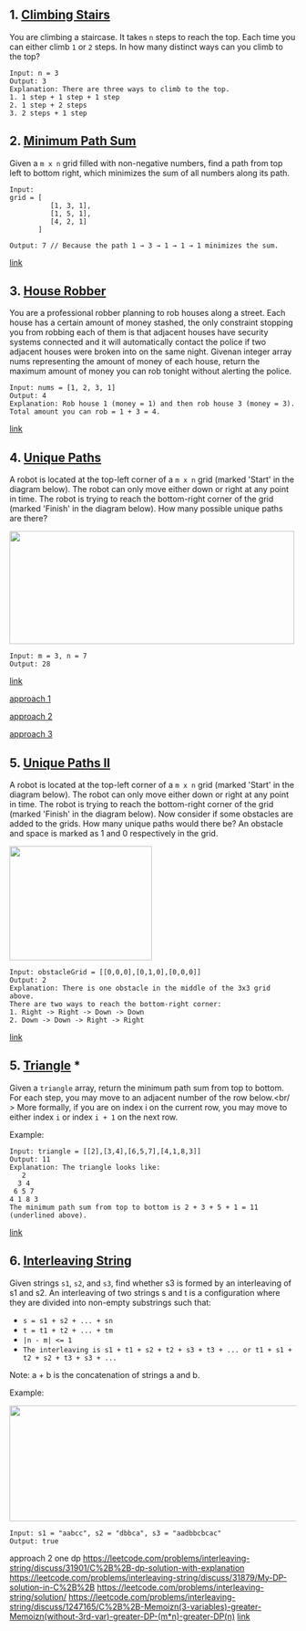 
## 1. [Climbing Stairs](./ClimbingStairs.cpp)
You are climbing a staircase. It takes `n` steps to reach the top.
Each time you can either climb `1` or `2` steps. In how many distinct ways can you climb to the top?
```
Input: n = 3
Output: 3
Explanation: There are three ways to climb to the top.
1. 1 step + 1 step + 1 step
2. 1 step + 2 steps
3. 2 steps + 1 step
```

## 2. [Minimum Path Sum](./MinimumPathSum.cpp)
Given a `m x n` grid filled with non-negative numbers, find a path from top left to bottom right, which minimizes the sum of all numbers along its path.
```
Input:
grid = [
          [1, 3, 1],
          [1, 5, 1],
          [4, 2, 1]
       ]

Output: 7 // Because the path 1 → 3 → 1 → 1 → 1 minimizes the sum.
```
[link](https://leetcode.com/problems/minimum-path-sum/)


## 3. [House Robber](./HouseRobber.cpp)
You are a professional robber planning to rob houses along a street. Each house has a certain amount of money stashed, the only
constraint stopping you from robbing each of them is that adjacent houses have security systems connected and it will automatically
contact the police if two adjacent houses were broken into on the same night.
Givenan integer array nums representing the amount of money of each house, return the maximum amount of money you can rob tonight
without alerting the police.
```
Input: nums = [1, 2, 3, 1]
Output: 4
Explanation: Rob house 1 (money = 1) and then rob house 3 (money = 3).
Total amount you can rob = 1 + 3 = 4.
```
[link](https://leetcode.com/problems/house-robber/)


## 4. [Unique Paths](./UniquePaths.cpp)
A robot is located at the top-left corner of a `m x n` grid (marked 'Start' in the diagram below).
The robot can only move either down or right at any point in time. The robot is trying to reach the bottom-right corner of the grid (marked 'Finish' in the diagram below).
How many possible unique paths are there?

<img alt="" src="https://assets.leetcode.com/uploads/2018/10/22/robot_maze.png" style="width: 500px; height: 198px;">

```
Input: m = 3, n = 7
Output: 28

```
[link](https://leetcode.com/problems/unique-paths/)

[approach 1](./UniquePaths.cpp)

[approach 2](./UniquePaths2.cpp)

[approach 3](./UniquePaths3.cpp)


## 5. [Unique Paths II](./UniquePathsII.cpp)
A robot is located at the top-left corner of a `m x n` grid (marked 'Start' in the diagram below).
The robot can only move either down or right at any point in time. The robot is trying to reach the bottom-right corner of the grid (marked 'Finish' in the diagram below).
Now consider if some obstacles are added to the grids. How many unique paths would there be?
An obstacle and space is marked as 1 and 0 respectively in the grid.

<img alt="" src="https://assets.leetcode.com/uploads/2020/11/04/robot1.jpg" style="width: 250px; height: 200px;">

```
Input: obstacleGrid = [[0,0,0],[0,1,0],[0,0,0]]
Output: 2
Explanation: There is one obstacle in the middle of the 3x3 grid above.
There are two ways to reach the bottom-right corner:
1. Right -> Right -> Down -> Down
2. Down -> Down -> Right -> Right
```

[link](https://leetcode.com/problems/unique-paths-ii/)


## 5. [Triangle](./Triangle.cpp) *
Given a `triangle` array, return the minimum path sum from top to bottom.
For each step, you may move to an adjacent number of the row below.<br/ >
More formally, if you are on index i on the current row, you may move to either index `i` or index `i + 1` on the next row.

Example:
```
Input: triangle = [[2],[3,4],[6,5,7],[4,1,8,3]]
Output: 11
Explanation: The triangle looks like:
   2
  3 4
 6 5 7
4 1 8 3
The minimum path sum from top to bottom is 2 + 3 + 5 + 1 = 11 (underlined above).

```

[link](https://leetcode.com/problems/triangle/)

## 6. [Interleaving String](./InterleavingString.cpp)
Given strings `s1`, `s2`, and `s3`, find whether s3 is formed by an interleaving of s1 and s2.
An interleaving of two strings s and t is a configuration where they are divided into non-empty substrings such that:

- `s = s1 + s2 + ... + sn`
- `t = t1 + t2 + ... + tm`
- `|n - m| <= 1`
- `The interleaving is s1 + t1 + s2 + t2 + s3 + t3 + ... or t1 + s1 + t2 + s2 + t3 + s3 + ...`

Note: a + b is the concatenation of strings a and b.

Example:

<img alt="" src="https://assets.leetcode.com/uploads/2020/09/02/interleave.jpg" style="width: 561px; height: 203px;">

```
Input: s1 = "aabcc", s2 = "dbbca", s3 = "aadbbcbcac"
Output: true
```

approach 2
one dp
https://leetcode.com/problems/interleaving-string/discuss/31901/C%2B%2B-dp-solution-with-explanation
https://leetcode.com/problems/interleaving-string/discuss/31879/My-DP-solution-in-C%2B%2B
https://leetcode.com/problems/interleaving-string/solution/
https://leetcode.com/problems/interleaving-string/discuss/1247165/C%2B%2B-Memoizn(3-variables)-greater-Memoizn(without-3rd-var)-greater-DP-(m*n)-greater-DP(n)
[link](https://leetcode.com/problems/interleaving-string/solution/)
